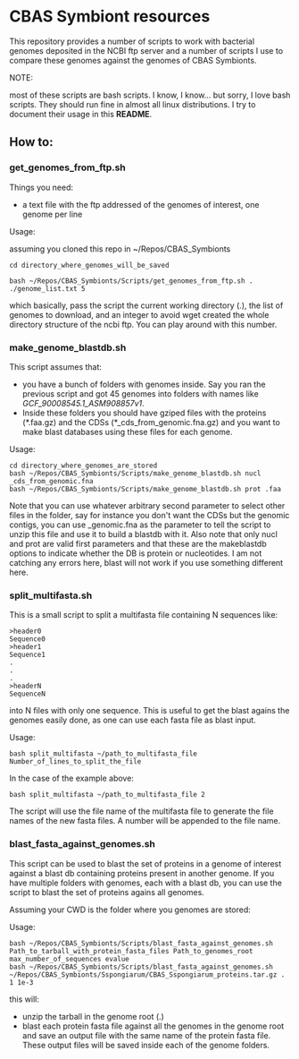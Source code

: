 # CBAS Symbiont resources

This repository provides a number of scripts to work with bacterial genomes deposited in the NCBI ftp server and a number of scripts I use to compare these genomes against the genomes of CBAS Symbionts.

NOTE:

most of these scripts are bash scripts. I know, I know... but sorry, I love bash scripts. They should run fine in almost all linux distributions. I try to document their usage in this **README**.

## How to:

### get_genomes_from_ftp.sh

Things you need:

- a text file with the ftp addressed of the genomes of interest, one genome per line

Usage:

assuming you cloned this repo in ~/Repos/CBAS_Symbionts

    cd directory_where_genomes_will_be_saved

    bash ~/Repos/CBAS_Symbionts/Scripts/get_genomes_from_ftp.sh . ./genome_list.txt 5 

which basically, pass the script the current working directory (.), the list of genomes to download, and an integer to avoid wget created the whole directory structure of the ncbi ftp. You can play around with this number.
 
### make_genome_blastdb.sh

This script assumes that:
- you have a bunch of folders with genomes inside. Say you ran the previous script and got 45 genomes into folders with names like *GCF_90008545.1_ASM908857v1*.
- Inside these folders you should have gziped files with the proteins (\*.faa.gz) and the CDSs (\*_cds_from_genomic.fna.gz) and you want to make blast databases using these files for each genome.

Usage:

    cd directory_where_genomes_are_stored
    bash ~/Repos/CBAS_Symbionts/Scripts/make_genome_blastdb.sh nucl _cds_from_genomic.fna
    bash ~/Repos/CBAS_Symbionts/Scripts/make_genome_blastdb.sh prot .faa

Note that you can use whatever arbitrary second parameter to select other files in the folder, say for instance you don't want the CDSs but the genomic contigs, you can use \_genomic.fna as the parameter to tell the script to unzip this file and use it to build a blastdb with it. Also note that only nucl and prot are valid first parameters and that these are the makeblastdb options to indicate whether the DB is protein or nucleotides. I am not catching any errors here, blast will not work if you use something different here.

### split_multifasta.sh

This is a small script to split a multifasta file containing N sequences like:

    >header0
    Sequence0
    >header1
    Sequence1
    .
    .
    .
    >headerN
    SequenceN

into N files with only one sequence. This is useful to get the blast agains the genomes easily done, as one can use each fasta file as blast input.

Usage:

    bash split_multifasta ~/path_to_multifasta_file Number_of_lines_to_split_the_file

In the case of the example above:

    bash split_multifasta ~/path_to_multifasta_file 2

The script will use the file name of the multifasta file to generate the file names of the new fasta files. A number will be appended to the file name.


### blast_fasta_against_genomes.sh

This script can be used to blast the set of proteins in a genome of interest against a blast db containing proteins present in another genome. If you have multiple folders with genomes, each with a blast db, you can use the script to blast the set of proteins agains all genomes.

Assuming your CWD is the folder where you genomes are stored:

Usage:

    bash ~/Repos/CBAS_Symbionts/Scripts/blast_fasta_against_genomes.sh Path_to_tarball_with_protein_fasta_files Path_to_genomes_root max_number_of_sequences evalue
    bash ~/Repos/CBAS_Symbionts/Scripts/blast_fasta_against_genomes.sh ~/Repos/CBAS_Symbionts/Sspongiarum/CBAS_Sspongiarum_proteins.tar.gz . 1 1e-3

this will:

- unzip the tarball in the genome root (.)
- blast each protein fasta file against all the genomes in the genome root and save an output file with the same name of the protein fasta file. These output files will be saved inside each of the genome folders.











